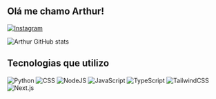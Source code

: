 ## Olá me chamo Arthur!

[![Instagram](https://img.shields.io/badge/Instagram-E4405F?style=for-the-badge&logo=instagram&logoColor=white)](https://www.instagram.com/devsousa_/?next=%2F)

![Arthur GitHub stats](https://github-readme-stats.vercel.app/api?username=Arsousadev&show_icons=true&theme=radical)

## Tecnologias que utilizo

<div style="display:inline-block">
   <img align="center" alt="Python" src="https://img.shields.io/badge/Python-3776AB?style=for-the-badge&logo=python&logoColor=white" />
   <img align="center" alt="CSS" src="https://img.shields.io/badge/CSS-239120?style=for-the-badge&logo=css3&logoColor=white" />
   <img align="center" alt="NodeJS" src="https://img.shields.io/badge/Node.js-43853D?style=for-the-badge&logo=node.js&logoColor=white" />
   <img align="center" alt="JavaScript" src="https://img.shields.io/badge/JavaScript-F7DF1E?style=for-the-badge&logo=javascript&logoColor=black" />
   <img align="center" alt="TypeScript" src="https://img.shields.io/badge/TypeScript-007ACC?style=for-the-badge&logo=typescript&logoColor=white" />
   <img align="center" alt="TailwindCSS" src="https://img.shields.io/badge/TailwindCSS-06B6D4?style=for-the-badge&logo=tailwind-css&logoColor=white" />
   <img align="center" alt="Next.js" src="https://img.shields.io/badge/Next.js-000000?style=for-the-badge&logo=next.js&logoColor=white" />
</div>
